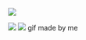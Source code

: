 ![](https://komarev.com/ghpvc/?username=connieboolynski&abbreviated=true)

![](https://i.ibb.co/ZdG46Gj/image-2024-12-06-112614204.png)
![](https://img1.picmix.com/output/pic/normal/3/3/9/8/12228933_96f0c.gif) gif made by me

